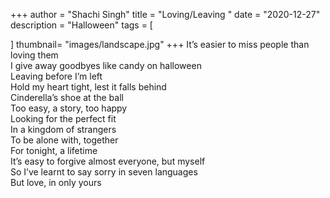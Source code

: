 +++
author = "Shachi Singh"
title = "Loving/Leaving "
date = "2020-12-27"
description = "Halloween"
tags = [
    
]
thumbnail= "images/landscape.jpg"
+++
It’s easier to miss people than loving them<br>
I give away goodbyes like candy on halloween<br>
Leaving before I’m left<br>
Hold my heart tight, lest it falls behind <br>
Cinderella’s shoe at the ball<br>
Too easy, a story, too happy<br>
Looking for the perfect fit<br>
In a kingdom of strangers <br>
To be alone with, together<br>
For tonight, a lifetime <br>
It’s easy to forgive almost everyone, but myself<br>
So I’ve learnt to say sorry in seven languages <br>
But love, in only yours

<!--Thumbnails can be enabled easily by setting the `thumbnail` parameter in the frontmatter to an image such as `"images/landscape.jpg"`. 

Make sure to copy the image the `static/images/` directory.

If put together, it will look like this (that's in fact this post's frontmatter):

```md
+++
author = "Hugo Authors"
title = "Guide to Thumbnails in Hugo"
date = "2019-03-04"
description = "Guide to Thumbnails in Hugo"
tags = [
    "thumbnail",
]
thumbnail= "images/landscape.jpg"
+++
```
-->

